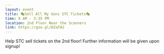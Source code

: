 ```yaml
---
layout: event
title: 🎭Sell All My Sons STC Tickets🎭
time: 8 AM - 3:35 PM
location: 2nd Floor Near the Scanners
link: https://goo.gl/DZaTA2
---
```

Help STC sell tickets on the 2nd floor! Further information will be given upon signup!
